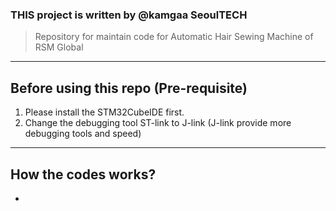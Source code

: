 ### **THIS project is written by @kamgaa SeoulTECH**

> Repository for maintain code for Automatic Hair Sewing Machine of RSM Global
> 

---

## Before using this repo (Pre-requisite)

1. Please install the STM32CubeIDE first. 
2. Change the debugging tool ST-link to J-link (J-link provide more debugging tools and speed)

---

## How the codes works?

-
